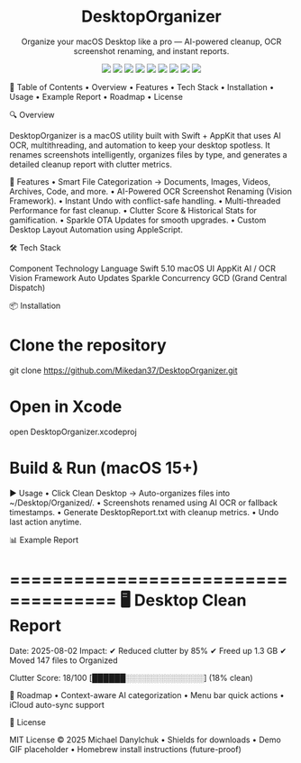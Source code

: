 <h1 align="center">DesktopOrganizer</h1>
<p align="center">
Organize your macOS Desktop like a pro — AI-powered cleanup, OCR screenshot renaming, and instant reports.
</p>


<p align="center">
<img src="https://img.shields.io/github/stars/Mikedan37/DesktopOrganizer?style=flat&logo=github" />
<img src="https://img.shields.io/github/forks/Mikedan37/DesktopOrganizer?style=flat&logo=github" />
<img src="https://img.shields.io/github/issues/Mikedan37/DesktopOrganizer?color=brightgreen" />
<img src="https://img.shields.io/badge/Swift-5.10-orange?logo=swift" />
<img src="https://img.shields.io/badge/macOS-15%2B-black?logo=apple" />
<img src="https://img.shields.io/badge/Build-Xcode%2015-blue?logo=xcode" />
<img src="https://img.shields.io/github/license/Mikedan37/DesktopOrganizer" />
<img src="https://img.shields.io/badge/PRs-Welcome-brightgreen.svg" />
<img src="https://img.shields.io/github/last-commit/Mikedan37/DesktopOrganizer?color=yellow" />
</p>


📖 Table of Contents
	•	Overview
	•	Features
	•	Tech Stack
	•	Installation
	•	Usage
	•	Example Report
	•	Roadmap
	•	License

🔍 Overview

DesktopOrganizer is a macOS utility built with Swift + AppKit that uses AI OCR, multithreading, and automation to keep your desktop spotless.
It renames screenshots intelligently, organizes files by type, and generates a detailed cleanup report with clutter metrics.

🚀 Features
	•	Smart File Categorization → Documents, Images, Videos, Archives, Code, and more.
	•	AI-Powered OCR Screenshot Renaming (Vision Framework).
	•	Instant Undo with conflict-safe handling.
	•	Multi-threaded Performance for fast cleanup.
	•	Clutter Score & Historical Stats for gamification.
	•	Sparkle OTA Updates for smooth upgrades.
	•	Custom Desktop Layout Automation using AppleScript.

🛠 Tech Stack

Component	Technology
Language	Swift 5.10
macOS UI	AppKit
AI / OCR	Vision Framework
Auto Updates	Sparkle
Concurrency	GCD (Grand Central Dispatch)

📦 Installation

# Clone the repository
git clone https://github.com/Mikedan37/DesktopOrganizer.git

# Open in Xcode
open DesktopOrganizer.xcodeproj

# Build & Run (macOS 15+)

▶️ Usage
	•	Click Clean Desktop → Auto-organizes files into ~/Desktop/Organized/.
	•	Screenshots renamed using AI OCR or fallback timestamps.
	•	Generate DesktopReport.txt with cleanup metrics.
	•	Undo last action anytime.

📊 Example Report

====================================
      🖥  Desktop Clean Report
====================================

Date: 2025-08-02
Impact:
✔ Reduced clutter by 85%
✔ Freed up 1.3 GB
✔ Moved 147 files to Organized

Clutter Score: 18/100 [██████░░░░░░░░░░░░░░] (18% clean)

🔮 Roadmap
	•	Context-aware AI categorization
	•	Menu bar quick actions
	•	iCloud auto-sync support

📜 License

MIT License © 2025 Michael Danylchuk
	•	Shields for downloads
	•	Demo GIF placeholder
	•	Homebrew install instructions (future-proof)
